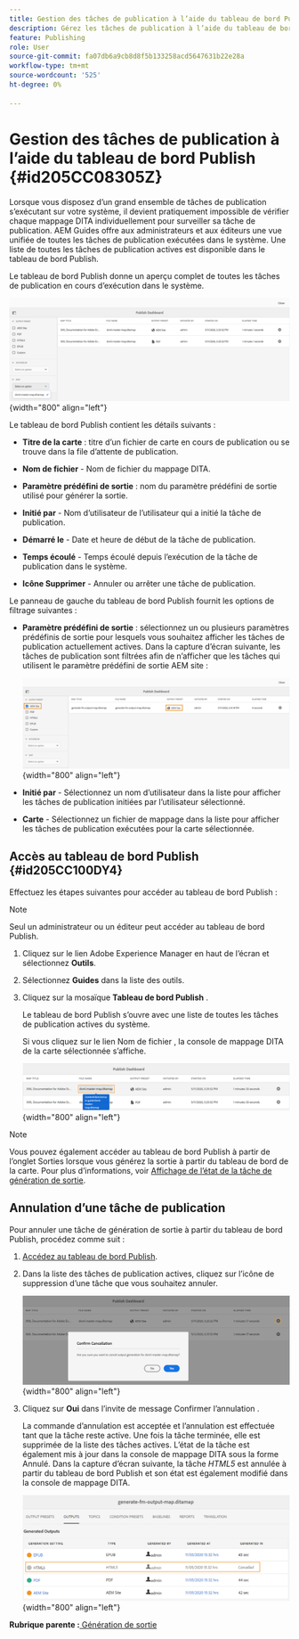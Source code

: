```yaml
---
title: Gestion des tâches de publication à l’aide du tableau de bord Publish
description: Gérez les tâches de publication à l’aide du tableau de bord Publish dans AEM Guides. Découvrez comment accéder au tableau de bord de publication et annuler une tâche de publication.
feature: Publishing
role: User
source-git-commit: fa07db6a9cb8d8f5b133258acd5647631b22e28a
workflow-type: tm+mt
source-wordcount: '525'
ht-degree: 0%

---
```


# Gestion des tâches de publication à l’aide du tableau de bord Publish {#id205CC08305Z}

Lorsque vous disposez d’un grand ensemble de tâches de publication s’exécutant sur votre système, il devient pratiquement impossible de vérifier chaque mappage DITA individuellement pour surveiller sa tâche de publication. AEM Guides offre aux administrateurs et aux éditeurs une vue unifiée de toutes les tâches de publication exécutées dans le système. Une liste de toutes les tâches de publication actives est disponible dans le tableau de bord Publish.

Le tableau de bord Publish donne un aperçu complet de toutes les tâches de publication en cours d’exécution dans le système.

![](images/publish-dashboard.png){width="800" align="left"}

Le tableau de bord Publish contient les détails suivants :

- **Titre de la carte** : titre d’un fichier de carte en cours de publication ou se trouve dans la file d’attente de publication.

- **Nom de fichier** - Nom de fichier du mappage DITA.

- **Paramètre prédéfini de sortie** : nom du paramètre prédéfini de sortie utilisé pour générer la sortie.

- **Initié par** - Nom d’utilisateur de l’utilisateur qui a initié la tâche de publication.

- **Démarré le** - Date et heure de début de la tâche de publication.

- **Temps écoulé** - Temps écoulé depuis l’exécution de la tâche de publication dans le système.

- **Icône Supprimer** - Annuler ou arrêter une tâche de publication.

Le panneau de gauche du tableau de bord Publish fournit les options de filtrage suivantes :

- **Paramètre prédéfini de sortie** : sélectionnez un ou plusieurs paramètres prédéfinis de sortie pour lesquels vous souhaitez afficher les tâches de publication actuellement actives. Dans la capture d’écran suivante, les tâches de publication sont filtrées afin de n’afficher que les tâches qui utilisent le paramètre prédéfini de sortie AEM site :

  ![](images/publish-dashboard-preset-filter.png){width="800" align="left"}

- **Initié par** - Sélectionnez un nom d’utilisateur dans la liste pour afficher les tâches de publication initiées par l’utilisateur sélectionné.

- **Carte** - Sélectionnez un fichier de mappage dans la liste pour afficher les tâches de publication exécutées pour la carte sélectionnée.

## Accès au tableau de bord Publish {#id205CC100DY4}

Effectuez les étapes suivantes pour accéder au tableau de bord Publish :

>[!NOTE]
>
> Seul un administrateur ou un éditeur peut accéder au tableau de bord Publish.

1. Cliquez sur le lien Adobe Experience Manager en haut de l’écran et sélectionnez **Outils**.

1. Sélectionnez **Guides** dans la liste des outils.

1. Cliquez sur la mosaïque **Tableau de bord Publish** .

   Le tableau de bord Publish s’ouvre avec une liste de toutes les tâches de publication actives du système.

   Si vous cliquez sur le lien Nom de fichier , la console de mappage DITA de la carte sélectionnée s’affiche.

   ![](images/publish-dashboard-click-filename-link.png){width="800" align="left"}


>[!NOTE]
>
> Vous pouvez également accéder au tableau de bord Publish à partir de l’onglet Sorties lorsque vous générez la sortie à partir du tableau de bord de la carte. Pour plus d’informations, voir [Affichage de l’état de la tâche de génération de sortie](generate-output-for-a-dita-map.md#viewing_output_history).

## Annulation d’une tâche de publication

Pour annuler une tâche de génération de sortie à partir du tableau de bord Publish, procédez comme suit :

1. [Accédez au tableau de bord Publish](#id205CC100DY4).

1. Dans la liste des tâches de publication actives, cliquez sur l’icône de suppression d’une tâche que vous souhaitez annuler.

   ![](images/publish-dashboard-cancel-task.png){width="800" align="left"}

1. Cliquez sur **Oui** dans l’invite de message Confirmer l’annulation .

   La commande d’annulation est acceptée et l’annulation est effectuée tant que la tâche reste active. Une fois la tâche terminée, elle est supprimée de la liste des tâches actives. L’état de la tâche est également mis à jour dans la console de mappage DITA sous la forme Annulé. Dans la capture d’écran suivante, la tâche *HTML5* est annulée à partir du tableau de bord Publish et son état est également modifié dans la console de mappage DITA.

   ![](images/cancelled-output-task.png){width="800" align="left"}


**Rubrique parente :**[ Génération de sortie](generate-output.md)
